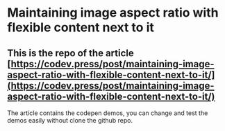# Maintaining image aspect ratio with flexible content next to it

## This is the repo of the article [https://codev.press/post/maintaining-image-aspect-ratio-with-flexible-content-next-to-it/](https://codev.press/post/maintaining-image-aspect-ratio-with-flexible-content-next-to-it/)

The article contains the codepen demos, you can change and test the demos easily without clone the github repo.